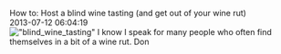How to: Host a blind wine tasting (and get out of your wine rut)<br/>2013-07-12 06:04:19<br/>![\"blind_wine_tasting\"](\"http://blog.undergroundcellar.com/wp-content/uploads/2013/07/blind_wine_tasting.jpg\") I know I speak for many people who often find themselves in a bit of a wine rut. Don